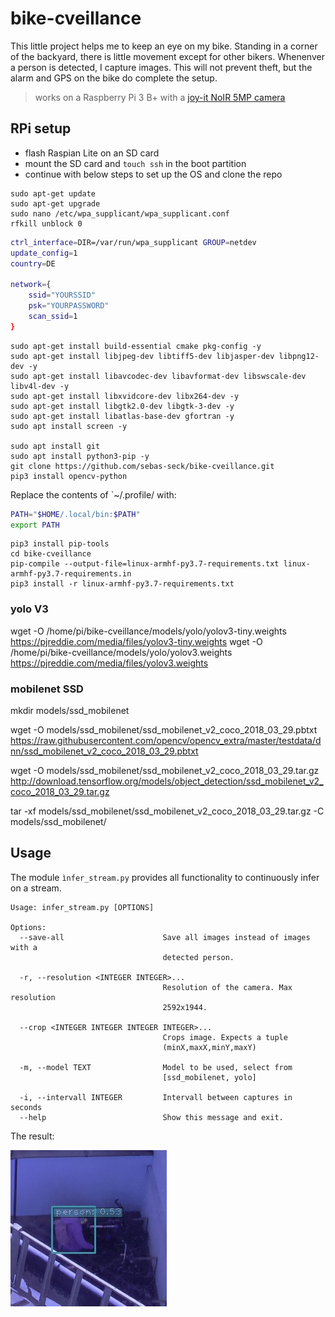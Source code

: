 # bike-cveillance

This little project helps me to keep an eye on my bike. Standing in a corner of the backyard, there is little movement except for other bikers. Whenenver a person is detected, I capture images. This will not prevent theft, but the alarm and GPS on the bike do complete the setup.

> works on a Raspberry Pi 3 B+ with a [joy-it NoIR 5MP camera](https://www.conrad.de/de/p/joy-it-8mpcir-cmos-farb-kameramodul-passend-fuer-raspberry-pi-ir-zusatzlicht-1656365.html#productDescription)

## RPi setup


- flash Raspian Lite on an SD card
- mount the SD card and `touch ssh` in the boot partition
- continue with below steps to set up the OS and clone the repo


```shell
sudo apt-get update
sudo apt-get upgrade
sudo nano /etc/wpa_supplicant/wpa_supplicant.conf
rfkill unblock 0
```

```bash
ctrl_interface=DIR=/var/run/wpa_supplicant GROUP=netdev
update_config=1
country=DE

network={
    ssid="YOURSSID"
    psk="YOURPASSWORD"
    scan_ssid=1
}
```


```shell
sudo apt-get install build-essential cmake pkg-config -y
sudo apt-get install libjpeg-dev libtiff5-dev libjasper-dev libpng12-dev -y
sudo apt-get install libavcodec-dev libavformat-dev libswscale-dev libv4l-dev -y
sudo apt-get install libxvidcore-dev libx264-dev -y
sudo apt-get install libgtk2.0-dev libgtk-3-dev -y
sudo apt-get install libatlas-base-dev gfortran -y
sudo apt install screen -y

sudo apt install git
sudo apt install python3-pip -y
git clone https://github.com/sebas-seck/bike-cveillance.git
pip3 install opencv-python
```

Replace the contents of `~/.profile/ with:

```bash
PATH="$HOME/.local/bin:$PATH"
export PATH
```

```shell
pip3 install pip-tools
cd bike-cveillance
pip-compile --output-file=linux-armhf-py3.7-requirements.txt linux-armhf-py3.7-requirements.in
pip3 install -r linux-armhf-py3.7-requirements.txt
```

### yolo V3
wget -O /home/pi/bike-cveillance/models/yolo/yolov3-tiny.weights https://pjreddie.com/media/files/yolov3-tiny.weights
wget -O /home/pi/bike-cveillance/models/yolo/yolov3.weights https://pjreddie.com/media/files/yolov3.weights

### mobilenet SSD
mkdir models/ssd_mobilenet

wget -O models/ssd_mobilenet/ssd_mobilenet_v2_coco_2018_03_29.pbtxt https://raw.githubusercontent.com/opencv/opencv_extra/master/testdata/dnn/ssd_mobilenet_v2_coco_2018_03_29.pbtxt

wget -O models/ssd_mobilenet/ssd_mobilenet_v2_coco_2018_03_29.tar.gz http://download.tensorflow.org/models/object_detection/ssd_mobilenet_v2_coco_2018_03_29.tar.gz

tar -xf models/ssd_mobilenet/ssd_mobilenet_v2_coco_2018_03_29.tar.gz -C models/ssd_mobilenet/

## Usage

The module `ìnfer_stream.py` provides all functionality to continuously infer on a stream.

```shell
Usage: infer_stream.py [OPTIONS]

Options:
  --save-all                      Save all images instead of images with a
                                  detected person.

  -r, --resolution <INTEGER INTEGER>...
                                  Resolution of the camera. Max resolution
                                  2592x1944.

  --crop <INTEGER INTEGER INTEGER INTEGER>...
                                  Crops image. Expects a tuple
                                  (minX,maxX,minY,maxY)

  -m, --model TEXT                Model to be used, select from
                                  [ssd_mobilenet, yolo]

  -i, --intervall INTEGER         Intervall between captures in seconds
  --help                          Show this message and exit.
```

The result:

![person near bike](docs/person.jpg)